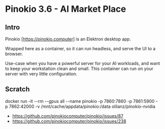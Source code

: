 # Pinokio 3.6 - AI Market Place

## Intro

Pinokio [https://pinokio.computer] is an Elektron desktop app. 

Wrapped here as a container, so it can run headless, and serve the UI to a browser.

Use-case when you have a powerful server for your AI workloads, and want to keep your workstation clean and small. This container can run on your server with very little configuration. 


## Scratch

docker run -it --rm --gpus all --name pinokio -p 7860:7860 -p 7861:5900 -p 7862:42000 -v /mnt/cache/appdata/pinokio:/data olilanz/pinokio-nvidia

* https://github.com/pinokiocomputer/pinokio/issues/87
* https://github.com/pinokiocomputer/pinokio/issues/238
